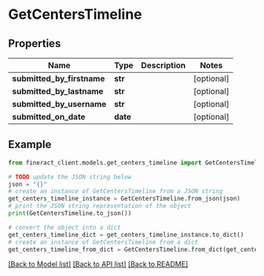 # GetCentersTimeline


## Properties

Name | Type | Description | Notes
------------ | ------------- | ------------- | -------------
**submitted_by_firstname** | **str** |  | [optional] 
**submitted_by_lastname** | **str** |  | [optional] 
**submitted_by_username** | **str** |  | [optional] 
**submitted_on_date** | **date** |  | [optional] 

## Example

```python
from fineract_client.models.get_centers_timeline import GetCentersTimeline

# TODO update the JSON string below
json = "{}"
# create an instance of GetCentersTimeline from a JSON string
get_centers_timeline_instance = GetCentersTimeline.from_json(json)
# print the JSON string representation of the object
print(GetCentersTimeline.to_json())

# convert the object into a dict
get_centers_timeline_dict = get_centers_timeline_instance.to_dict()
# create an instance of GetCentersTimeline from a dict
get_centers_timeline_from_dict = GetCentersTimeline.from_dict(get_centers_timeline_dict)
```
[[Back to Model list]](../README.md#documentation-for-models) [[Back to API list]](../README.md#documentation-for-api-endpoints) [[Back to README]](../README.md)


